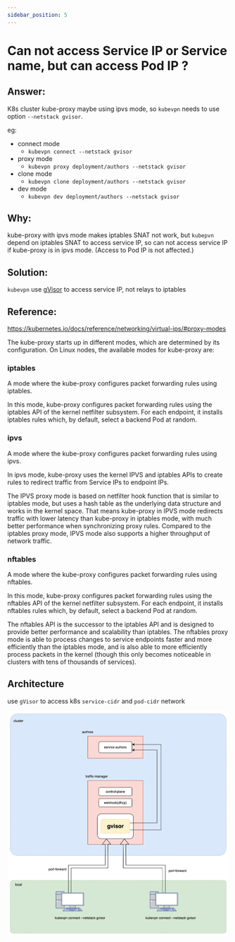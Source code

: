 ```yaml
---
sidebar_position: 5
---
```


# Can not access Service IP or Service name, but can access Pod IP ?

## Answer:

K8s cluster kube-proxy maybe using ipvs mode, so `kubevpn` needs to use option `--netstack gvisor`.

eg:

- connect mode
    - `kubevpn connect --netstack gvisor`
- proxy mode
    - `kubevpn proxy deployment/authors --netstack gvisor`
- clone mode
    - `kubevpn clone deployment/authors --netstack gvisor`
- dev mode
    - `kubevpn dev deployment/authors --netstack gvisor`

## Why:

kube-proxy with ipvs mode makes iptables SNAT not work, but `kubepvn` depend on iptables SNAT to access service IP, so
can not access service IP if kube-proxy is in ipvs mode. (Access to Pod IP is not affected.)

## Solution:

`kubevpn` use [gVisor](https://github.com/google/gvisor) to access service IP, not relays to iptables

## Reference:

https://kubernetes.io/docs/reference/networking/virtual-ips/#proxy-modes

The kube-proxy starts up in different modes, which are determined by its configuration.
On Linux nodes, the available modes for kube-proxy are:

### iptables

A mode where the kube-proxy configures packet forwarding rules using iptables.

In this mode, kube-proxy configures packet forwarding rules using the iptables API of the kernel netfilter subsystem.
For each endpoint, it installs iptables rules which, by default, select a backend Pod at random.

### ipvs

A mode where the kube-proxy configures packet forwarding rules using ipvs.

In ipvs mode, kube-proxy uses the kernel IPVS and iptables APIs to create rules to redirect traffic from Service IPs to
endpoint IPs.

The IPVS proxy mode is based on netfilter hook function that is similar to iptables mode, but uses a hash table as the
underlying data structure and works in the kernel space. That means kube-proxy in IPVS mode redirects traffic with lower
latency than kube-proxy in iptables mode, with much better performance when synchronizing proxy rules. Compared to the
iptables proxy mode, IPVS mode also supports a higher throughput of network traffic.

### nftables

A mode where the kube-proxy configures packet forwarding rules using nftables.

In this mode, kube-proxy configures packet forwarding rules using the nftables API of the kernel netfilter subsystem.
For each endpoint, it installs nftables rules which, by default, select a backend Pod at random.

The nftables API is the successor to the iptables API and is designed to provide better performance and scalability than
iptables. The nftables proxy mode is able to process changes to service endpoints faster and more efficiently than the
iptables mode, and is also able to more efficiently process packets in the kernel (though this only becomes noticeable
in clusters with tens of thousands of services).

## Architecture

use `gVisor` to access k8s `service-cidr` and `pod-cidr` network

![connect_gvisor.svg](img/connect_gvisor.svg)